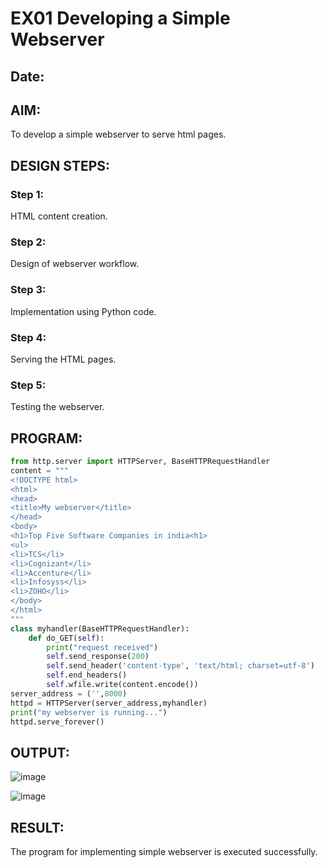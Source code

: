 # EX01 Developing a Simple Webserver
## Date:

## AIM:
To develop a simple webserver to serve html pages.

## DESIGN STEPS:
### Step 1: 
HTML content creation.

### Step 2:
Design of webserver workflow.

### Step 3:
Implementation using Python code.

### Step 4:
Serving the HTML pages.

### Step 5:
Testing the webserver.

## PROGRAM:
```py
from http.server import HTTPServer, BaseHTTPRequestHandler
content = """
<!DOCTYPE html>
<html>
<head>
<title>My webserver</title>
</head>
<body>
<h1>Top Five Software Companies in india<h1>
<ul>
<li>TCS</li>
<li>Cognizant</li>
<li>Accenture</li>
<li>Infosyss</li>
<li>ZOHO</li>
</body>
</html>
"""
class myhandler(BaseHTTPRequestHandler):
    def do_GET(self):
        print("request received")
        self.send_response(200)
        self.send_header('content-type', 'text/html; charset=utf-8')
        self.end_headers()
        self.wfile.write(content.encode())
server_address = ('',8000)
httpd = HTTPServer(server_address,myhandler)
print("my webserver is running...")
httpd.serve_forever()
```

## OUTPUT:
![image](https://github.com/jeevansurya30/simplewebserver/assets/129417865/609f6388-e349-4019-8a79-044a8136ed8c)

![image](https://github.com/jeevansurya30/simplewebserver/assets/129417865/93e58137-f7ca-499a-9d43-3d2d2e6fce60)


## RESULT:
The program for implementing simple webserver is executed successfully.
